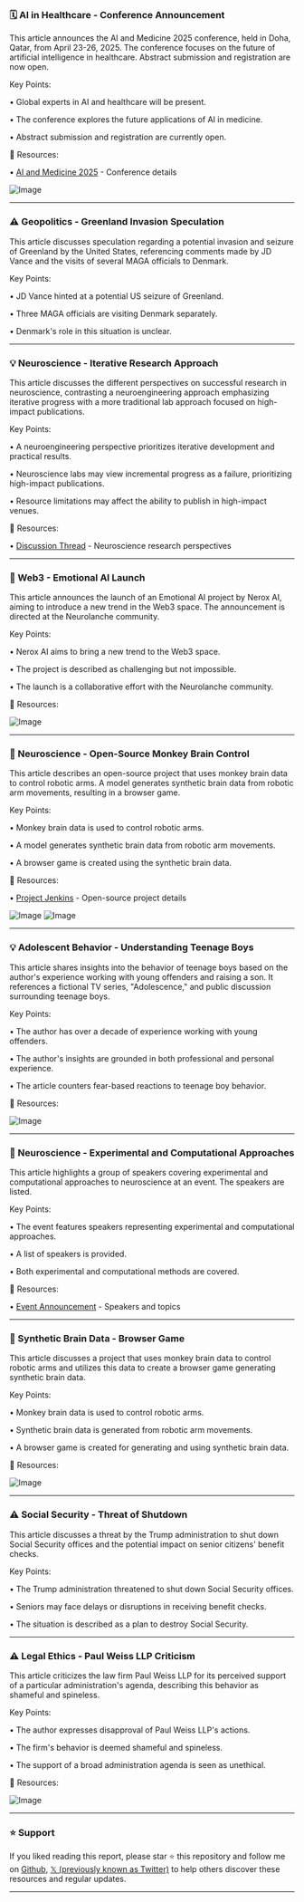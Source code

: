 ### 🗓️ AI in Healthcare - Conference Announcement

This article announces the AI and Medicine 2025 conference, held in Doha, Qatar, from April 23-26, 2025.  The conference focuses on the future of artificial intelligence in healthcare. Abstract submission and registration are now open.

Key Points:

• Global experts in AI and healthcare will be present.

• The conference explores the future applications of AI in medicine.

• Abstract submission and registration are currently open.


🔗 Resources:

• [AI and Medicine 2025](https://x.com/Yosra_Mekki/status/1903883079808110950) - Conference details

![Image](https://pbs.twimg.com/media/GmvqbrmacAApNf0?format=jpg&name=small)


---
### ⚠️ Geopolitics - Greenland Invasion Speculation

This article discusses speculation regarding a potential invasion and seizure of Greenland by the United States, referencing comments made by JD Vance and the visits of several MAGA officials to Denmark.

Key Points:

• JD Vance hinted at a potential US seizure of Greenland.

• Three MAGA officials are visiting Denmark separately.

•  Denmark's role in this situation is unclear.


---
### 💡 Neuroscience - Iterative Research Approach

This article discusses the different perspectives on successful research in neuroscience, contrasting a neuroengineering approach emphasizing iterative progress with a more traditional lab approach focused on high-impact publications.

Key Points:

• A neuroengineering perspective prioritizes iterative development and practical results.

• Neuroscience labs may view incremental progress as a failure, prioritizing high-impact publications.

• Resource limitations may affect the ability to publish in high-impact venues.


🔗 Resources:

• [Discussion Thread](https://x.com/vineettiruvadi/status/1903918297428705524) -  Neuroscience research perspectives


---
### 🚀 Web3 - Emotional AI Launch

This article announces the launch of an Emotional AI project by Nerox AI, aiming to introduce a new trend in the Web3 space.  The announcement is directed at the Neurolanche community.

Key Points:

• Nerox AI aims to bring a new trend to the Web3 space.

•  The project is described as challenging but not impossible.

• The launch is a collaborative effort with the Neurolanche community.


🔗 Resources:

![Image](https://pbs.twimg.com/amplify_video_thumb/1903840309173481472/img/8qI-JzBhYB9vNSrg.jpg)


---
### 🤖 Neuroscience - Open-Source Monkey Brain Control

This article describes an open-source project that uses monkey brain data to control robotic arms. A model generates synthetic brain data from robotic arm movements, resulting in a browser game.

Key Points:

•  Monkey brain data is used to control robotic arms.

• A model generates synthetic brain data from robotic arm movements.

• A browser game is created using the synthetic brain data.


🔗 Resources:

• [Project Jenkins](https://x.com/anzahorodnii/status/1902956020193702003) - Open-source project details

![Image](https://pbs.twimg.com/ext_tw_video_thumb/1902954766788886528/pu/img/NttbptMgAjbD2sHD.jpg)
![Image](https://pbs.twimg.com/media/GminU_NXIAEH6gX?format=jpg&name=medium)


---
### 💡 Adolescent Behavior - Understanding Teenage Boys

This article shares insights into the behavior of teenage boys based on the author's experience working with young offenders and raising a son.  It references a fictional TV series, "Adolescence," and public discussion surrounding teenage boys.

Key Points:

• The author has over a decade of experience working with young offenders.

• The author's insights are grounded in both professional and personal experience.

• The article counters fear-based reactions to teenage boy behavior.


🔗 Resources:

![Image](https://pbs.twimg.com/media/GmqnVPJWgAADIgj?format=jpg&name=small)


---
### 🤖 Neuroscience - Experimental and Computational Approaches

This article highlights a group of speakers covering experimental and computational approaches to neuroscience at an event.  The speakers are listed.

Key Points:

•  The event features speakers representing experimental and computational approaches.

• A list of speakers is provided.

• Both experimental and computational methods are covered.


🔗 Resources:

• [Event Announcement](https://x.com/neuroprinciples/status/1903836441261543860) - Speakers and topics


---
### 🤖 Synthetic Brain Data - Browser Game

This article discusses a project that uses monkey brain data to control robotic arms and utilizes this data to create a browser game generating synthetic brain data.

Key Points:

•  Monkey brain data is used to control robotic arms.

• Synthetic brain data is generated from robotic arm movements.

• A browser game is created for generating and using synthetic brain data.


🔗 Resources:

![Image](https://pbs.twimg.com/ext_tw_video_thumb/1903100185867374592/pu/img/9dcPm91DhrWydVmf.jpg)


---
### ⚠️ Social Security - Threat of Shutdown

This article discusses a threat by the Trump administration to shut down Social Security offices and the potential impact on senior citizens' benefit checks.

Key Points:

• The Trump administration threatened to shut down Social Security offices.

•  Seniors may face delays or disruptions in receiving benefit checks.

• The situation is described as a plan to destroy Social Security.


---
### ⚠️ Legal Ethics - Paul Weiss LLP Criticism

This article criticizes the law firm Paul Weiss LLP for its perceived support of a particular administration's agenda, describing this behavior as shameful and spineless.

Key Points:

• The author expresses disapproval of Paul Weiss LLP's actions.

• The firm's behavior is deemed shameful and spineless.

• The support of a broad administration agenda is seen as unethical.


🔗 Resources:

![Image](https://pbs.twimg.com/media/GmhbdcoXwAAEHbU?format=png&name=small)


---

### ⭐️ Support

If you liked reading this report, please star ⭐️ this repository and follow me on [Github](https://github.com/Drix10), [𝕏 (previously known as Twitter)](https://x.com/DRIX_10_) to help others discover these resources and regular updates.

---